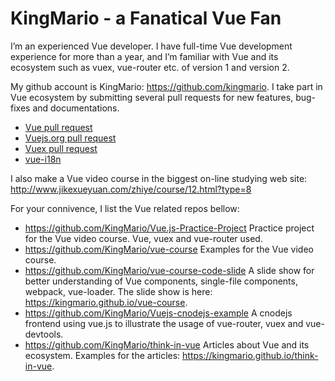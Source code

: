 # KingMario - a Fanatical Vue Fan

I’m an experienced Vue developer. I have full-time Vue development experience for more than a year, and I’m familiar with Vue and its ecosystem such as vuex, vue-router etc. of version 1 and version 2.

My github account is KingMario: https://github.com/kingmario. I take part in Vue ecosystem by submitting several pull requests for new features, bug-fixes and documentations.
* [Vue pull request](https://github.com/vuejs/vue/pulls?utf8=%E2%9C%93&q=is%3Apr%20author%3AKingMario)
* [Vuejs.org pull request](https://github.com/vuejs/vuejs.org/pulls?utf8=%E2%9C%93&q=is%3Apr%20author%3AKingMario)
* [Vuex pull request](https://github.com/vuejs/vuex/pulls?utf8=%E2%9C%93&q=is%3Apr%20author%3AKingMario)
* [vue-i18n](https://github.com/kazupon/vue-i18n/pulls?utf8=%E2%9C%93&q=is%3Apr%20author%3AKingMario)

I also make a Vue video course in the biggest on-line studying web site: http://www.jikexueyuan.com/zhiye/course/12.html?type=8

For your connivence, I list the Vue related repos bellow:
* https://github.com/KingMario/Vue.js-Practice-Project Practice project for the Vue video course. Vue, vuex and vue-router used.
* https://github.com/KingMario/vue-course Examples for the Vue video course.
* https://github.com/KingMario/vue-course-code-slide A slide show for better understanding of Vue components, single-file components, webpack, vue-loader. The slide show is here: https://kingmario.github.io/vue-course.
* https://github.com/KingMario/Vuejs-cnodejs-example A cnodejs frontend using vue.js to illustrate the usage of vue-router, vuex and vue-devtools.
* https://github.com/KingMario/think-in-vue Articles about Vue and its ecosystem. Examples for the articles: https://kingmario.github.io/think-in-vue.
